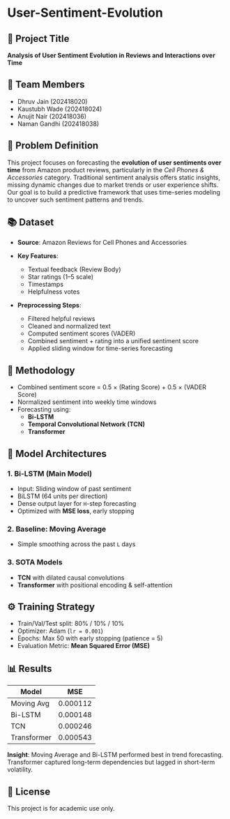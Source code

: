 # User-Sentiment-Evolution

## 📌 Project Title
**Analysis of User Sentiment Evolution in Reviews and Interactions over Time**

## 👥 Team Members
- Dhruv Jain (202418020)  
- Kaustubh Wade (202418024)  
- Anujit Nair (202418036)  
- Naman Gandhi (202418038)  

## 📖 Problem Definition
This project focuses on forecasting the **evolution of user sentiments over time** from Amazon product reviews, particularly in the *Cell Phones & Accessories* category. Traditional sentiment analysis offers static insights, missing dynamic changes due to market trends or user experience shifts. Our goal is to build a predictive framework that uses time-series modeling to uncover such sentiment patterns and trends.

## 📚 Dataset
- **Source**: Amazon Reviews for Cell Phones and Accessories
- **Key Features**:
    - Textual feedback (Review Body)
    - Star ratings (1–5 scale)
    - Timestamps
    - Helpfulness votes

- **Preprocessing Steps**:
    - Filtered helpful reviews
    - Cleaned and normalized text
    - Computed sentiment scores (VADER)
    - Combined sentiment + rating into a unified sentiment score
    - Applied sliding window for time-series forecasting

## 🔧 Methodology
- Combined sentiment score = 0.5 × (Rating Score) + 0.5 × (VADER Score)
- Normalized sentiment into weekly time windows
- Forecasting using:
  - **Bi-LSTM**
  - **Temporal Convolutional Network (TCN)**
  - **Transformer**

## 🧠 Model Architectures

### 1. Bi-LSTM (Main Model)
- Input: Sliding window of past sentiment
- BiLSTM (64 units per direction)
- Dense output layer for `H`-step forecasting
- Optimized with **MSE loss**, early stopping

### 2. Baseline: Moving Average
- Simple smoothing across the past `L` days

### 3. SOTA Models
- **TCN** with dilated causal convolutions
- **Transformer** with positional encoding & self-attention

## ⚙️ Training Strategy
- Train/Val/Test split: 80% / 10% / 10%
- Optimizer: Adam (`lr = 0.001`)
- Epochs: Max 50 with early stopping (patience = 5)
- Evaluation Metric: **Mean Squared Error (MSE)**

## 📊 Results

| Model        | MSE         |
|--------------|-------------|
| Moving Avg   | 0.000112    |
| Bi-LSTM      | 0.000148    |
| TCN          | 0.000246    |
| Transformer  | 0.000543    |

**Insight**: Moving Average and Bi-LSTM performed best in trend forecasting. Transformer captured long-term dependencies but lagged in short-term volatility.

## 📎 License
This project is for academic use only.
